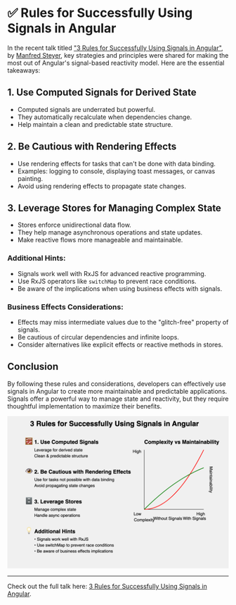 # ✅ Rules for Successfully Using Signals in Angular

In the recent talk titled ["3 Rules for Successfully Using Signals in Angular"](https://www.youtube.com/watch?v=Q5Kdo9jYiWA), by [Manfred Steyer](https://www.linkedin.com/in/manfred-steyer-84645821/), key strategies and principles were shared for making the most out of Angular's signal-based reactivity model. Here are the essential takeaways:

## 1. Use Computed Signals for Derived State

- Computed signals are underrated but powerful.
- They automatically recalculate when dependencies change.
- Help maintain a clean and predictable state structure.

## 2. Be Cautious with Rendering Effects

- Use rendering effects for tasks that can't be done with data binding.
- Examples: logging to console, displaying toast messages, or canvas painting.
- Avoid using rendering effects to propagate state changes.

## 3. Leverage Stores for Managing Complex State

- Stores enforce unidirectional data flow.
- They help manage asynchronous operations and state updates.
- Make reactive flows more manageable and maintainable.

### Additional Hints:

- Signals work well with RxJS for advanced reactive programming.
- Use RxJS operators like `switchMap` to prevent race conditions.
- Be aware of the implications when using business effects with signals.

### Business Effects Considerations:

- Effects may miss intermediate values due to the "glitch-free" property of signals.
- Be cautious of circular dependencies and infinite loops.
- Consider alternatives like explicit effects or reactive methods in stores.

## Conclusion

By following these rules and considerations, developers can effectively use signals in Angular to create more maintainable and predictable applications. Signals offer a powerful way to manage state and reactivity, but they require thoughtful implementation to maximize their benefits.

![3RulesSucessfullySignalsAngular](./assets/graphic.png)

---

Check out the full talk here: [3 Rules for Successfully Using Signals in Angular](https://www.youtube.com/watch?v=Q5Kdo9jYiWA).
